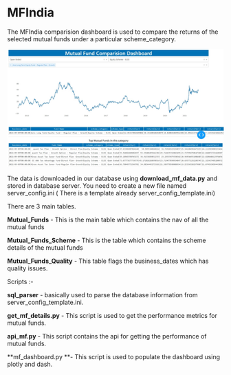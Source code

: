 # MFIndia

The MFIndia comparision dashboard is used to compare the returns of the selected mutual funds under a particular scheme_category.

![alt text](https://github.com/SarveshShetty19/MFIndia/blob/050f84a519ef1d04ad38c37ce5ad8ff58ba97e8a/Web%20capture_13-9-2021_23111_127.0.0.1.jpeg)

The data is downloaded in our database using **download_mf_data.py** and stored in database server.
You need to create a new file named server_config.ini ( There is a template already server_config_template.ini)

There are 3 main tables.

**Mutual_Funds** - This is the main table which contains the nav of all the mutual funds

**Mutual_Funds_Scheme** - This is the table which contains the scheme details of the mutual funds

**Mutual_Funds_Quality** - This table flags the business_dates which has quality issues.


Scripts :-

**sql_parser** - basically used to parse the database information from server_config_template.ini.

**get_mf_details.py** - This script is used to get the performance metrics for mutual funds.

**api_mf.py** - This script contains the api for getting the performance of mutual funds.

**mf_dashboard.py **- This script is used to populate the dashboard using plotly and dash.





